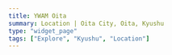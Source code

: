 ```yaml
---
title: YWAM Oita
summary: Location | Oita City, Oita, Kyushu
type: "widget_page"
tags: ["Explore", "Kyushu", "Location"]
---
```

